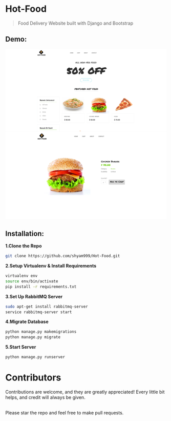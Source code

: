 # Hot-Food
> Food Delivery Website built with Django and Bootstrap
## Demo:
![](demo/home.png)
![](demo/product.png)
## Installation:
**1.Clone the Repo**
```sh
git clone https://github.com/shyam999/Hot-Food.git
```
**2.Setup Virtualenv & Install Requirements**
```sh
virtualenv env
source env/bin/activate
pip install -r requirements.txt
```
**3.Set Up RabbitMQ Server**
```sh
sudo apt-get install rabbitmq-server
service rabbitmq-server start
```
**4.Migrate Database**
```sh
python manage.py makemigrations
python manage.py migrate
```
**5.Start Server**
```sh
python manage.py runserver
```
# Contributors
Contributions are welcome, and they are greatly appreciated! Every little bit helps, and credit will always be given.<br/><br/>

Please star the repo and feel free to make pull requests.
